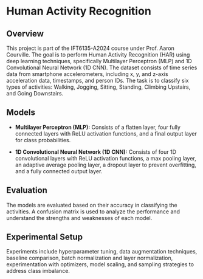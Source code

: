 # Human Activity Recognition

## Overview

This project is part of the IFT6135-A2024 course under Prof. Aaron Courville. The goal is to perform Human Activity Recognition (HAR) using deep learning techniques, specifically Multilayer Perceptron (MLP) and 1D Convolutional Neural Network (1D CNN). The dataset consists of time series data from smartphone accelerometers, including x, y, and z-axis acceleration data, timestamps, and person IDs. The task is to classify six types of activities: Walking, Jogging, Sitting, Standing, Climbing Upstairs, and Going Downstairs.

## Models

- **Multilayer Perceptron (MLP):** Consists of a flatten layer, four fully connected layers with ReLU activation functions, and a final output layer for class probabilities.

- **1D Convolutional Neural Network (1D CNN):** Consists of four 1D convolutional layers with ReLU activation functions, a max pooling layer, an adaptive average pooling layer, a dropout layer to prevent overfitting, and a fully connected output layer.

## Evaluation

The models are evaluated based on their accuracy in classifying the activities. A confusion matrix is used to analyze the performance and understand the strengths and weaknesses of each model.

## Experimental Setup

Experiments include hyperparameter tuning, data augmentation techniques, baseline comparison, batch normalization and layer normalization, experimentation with optimizers, model scaling, and sampling strategies to address class imbalance.
